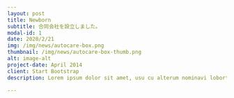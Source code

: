 ```yaml
---
layout: post
title: Newborn
subtitle: 合同会社を設立しました。
modal-id: 1
date: 2020/2/21
img: /img/news/autocare-box.png
thumbnail: /img/news/autocare-box-thumb.png
alt: image-alt
project-date: April 2014
client: Start Bootstrap
description: Lorem ipsum dolor sit amet, usu cu alterum nominavi lobortis. At duo novum diceret. Tantas apeirian vix et, usu sanctus postulant inciderint ut, populo diceret necessitatibus in vim. Cu eum dicam feugiat noluisse.

---
```

